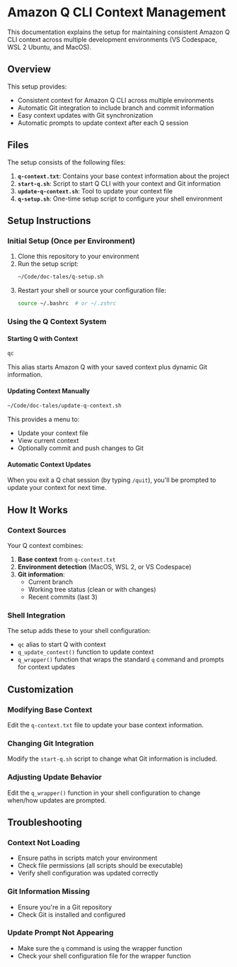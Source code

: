 # Amazon Q CLI Context Management

This documentation explains the setup for maintaining consistent Amazon Q CLI context across multiple development environments (VS Codespace, WSL 2 Ubuntu, and MacOS).

## Overview

This setup provides:
- Consistent context for Amazon Q CLI across multiple environments
- Automatic Git integration to include branch and commit information
- Easy context updates with Git synchronization
- Automatic prompts to update context after each Q session

## Files

The setup consists of the following files:

1. **`q-context.txt`**: Contains your base context information about the project
2. **`start-q.sh`**: Script to start Q CLI with your context and Git information
3. **`update-q-context.sh`**: Tool to update your context file
4. **`q-setup.sh`**: One-time setup script to configure your shell environment

## Setup Instructions

### Initial Setup (Once per Environment)

1. Clone this repository to your environment
2. Run the setup script:
   ```bash
   ~/Code/doc-tales/q-setup.sh
   ```
3. Restart your shell or source your configuration file:
   ```bash
   source ~/.bashrc  # or ~/.zshrc
   ```

### Using the Q Context System

#### Starting Q with Context
```bash
qc
```
This alias starts Amazon Q with your saved context plus dynamic Git information.

#### Updating Context Manually
```bash
~/Code/doc-tales/update-q-context.sh
```
This provides a menu to:
- Update your context file
- View current context
- Optionally commit and push changes to Git

#### Automatic Context Updates
When you exit a Q chat session (by typing `/quit`), you'll be prompted to update your context for next time.

## How It Works

### Context Sources

Your Q context combines:
1. **Base context** from `q-context.txt`
2. **Environment detection** (MacOS, WSL 2, or VS Codespace)
3. **Git information**:
   - Current branch
   - Working tree status (clean or with changes)
   - Recent commits (last 3)

### Shell Integration

The setup adds these to your shell configuration:
- `qc` alias to start Q with context
- `q_update_context()` function to update context
- `q_wrapper()` function that wraps the standard `q` command and prompts for context updates

## Customization

### Modifying Base Context
Edit the `q-context.txt` file to update your base context information.

### Changing Git Integration
Modify the `start-q.sh` script to change what Git information is included.

### Adjusting Update Behavior
Edit the `q_wrapper()` function in your shell configuration to change when/how updates are prompted.

## Troubleshooting

### Context Not Loading
- Ensure paths in scripts match your environment
- Check file permissions (all scripts should be executable)
- Verify shell configuration was updated correctly

### Git Information Missing
- Ensure you're in a Git repository
- Check Git is installed and configured

### Update Prompt Not Appearing
- Make sure the `q` command is using the wrapper function
- Check your shell configuration file for the wrapper function
